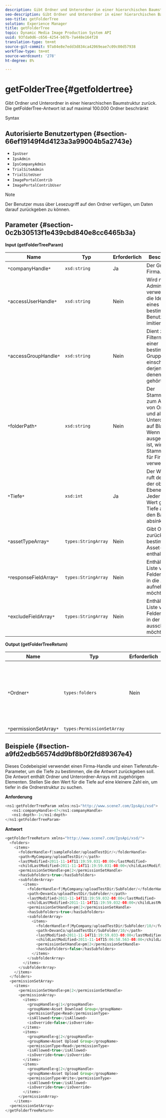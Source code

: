 ```yaml
---
description: Gibt Ordner und Unterordner in einer hierarchischen Baumstruktur zurück. Die getFolderTree-Antwort ist auf maximal 100.000 Ordner beschränkt
seo-description: Gibt Ordner und Unterordner in einer hierarchischen Baumstruktur zurück. Die getFolderTree-Antwort ist auf maximal 100.000 Ordner beschränkt
seo-title: getFolderTree
solution: Experience Manager
title: getFolderTree
topic: Dynamic Media Image Production System API
uuid: 93fda0d6-c656-4254-b07b-7a448e164f28
translation-type: tm+mt
source-git-commit: 97a84e8e7edd3d834ca42069eae7c09c00d57938
workflow-type: tm+mt
source-wordcount: '278'
ht-degree: 8%

---
```



# getFolderTree{#getfoldertree}

Gibt Ordner und Unterordner in einer hierarchischen Baumstruktur zurück. Die getFolderTree-Antwort ist auf maximal 100.000 Ordner beschränkt

Syntax

## Autorisierte Benutzertypen {#section-66ef19149f4d4123a3a99004b5a2743e}

* `IpsUser`
* `IpsAdmin`
* `IpsCompanyAdmin`
* `TrialSiteAdmin`
* `TrialSiteUser`
* `ImagePortalContrib`
* `ImagePortalContribUser`

>[!NOTE]
>
>Der Benutzer muss über Lesezugriff auf den Ordner verfügen, um Daten darauf zurückgeben zu können.

## Parameter {#section-0c2b30513f1e439cbd840e8cc6465b3a}

**Input (getFolderTreeParam)**

| Name | Typ | Erforderlich | Beschreibung |
|---|---|---|---|
| `*`companyHandle`*` | `xsd:string` | Ja | Der Griff zur Firma. |
| `*`accessUserHandle`*` | `xsd:string` | Nein | Wird nur von Administratoren verwendet, um die Identität eines bestimmten Benutzers zu imitieren. |
| `*`accessGroupHandle`*` | `xsd:string` | Nein | Dient zum Filtern nach einer bestimmten Gruppe, einschließlich derjenigen, zu denen die Firma gehört. |
| `*`folderPath`*` | `xsd:string` | Nein | Der Stammordner zum Abrufen von Ordnern und allen Unterordnern auf Blattebene. Wenn dies ausgeschlossen ist, wird der Stammordner für Firmen verwendet. |
| `*`Tiefe`*` | `xsd:int` | Ja | Der Wert null ruft den Ordner der obersten Ebene ab. Jeder andere Wert gibt die Tiefe an, die in den Baum absinkt. |
| `*`assetTypeArray`*` | `types:StringArray` | Nein | Gibt Ordner zurück, die nur bestimmte Asset-Typen enthalten. |
| `*`responseFieldArray`*` | `types:StringArray` | Nein | Enthält eine Liste von Feldern, die Sie in die Antwort aufnehmen möchten. |
| `*`excludeFieldArray`*` | `types:StringArray` | Nein | Enthält eine Liste von Feldern, die Sie in der Antwort ausschließen möchten. |

**Output (getFolderTreeReturn)**

| Name | Typ | Erforderlich | Beschreibung |
|---|---|---|---|
| `*`Ordner`*` | `types:folders` | Nein | Die Hierarchie der Ordner in einer Baumstruktur. Die Antwort ist auf maximal 100.000 Ordner beschränkt. |
| `*`permissionSetArray`*` | `types:PermissionSetArray` |  |  |

## Beispiele {#section-a9fd2edb56574dd9bf8b0f2fd89367e4}

Dieses Codebeispiel verwendet einen Firma-Handle und einen Tiefenstufe-Parameter, um die Tiefe zu bestimmen, die die Antwort zurückgeben soll. Die Antwort enthält Ordner und Unterordner-Arrays mit zugehörigen Elementen. Stellen Sie den Wert für die Tiefe auf eine kleinere Zahl ein, um tiefer in die Ordnerstruktur zu suchen.

**Anforderung**

```java
<ns1:getFolderTreeParam xmlns:ns1="http://www.scene7.com/IpsApi/xsd">
   <ns1:companyHandle>47</ns1:companyHandle>
   <ns1:depth>-1</ns1:depth>
</ns1:getFolderTreeParam>
```

**Antwort**

```java
<getFolderTreeReturn xmlns="http://www.scene7.com/IpsApi/xsd/">
  <folders>
    <items>
      <folderHandle>f|sampleFolder/uploadTestDir/</folderHandle>
      <path>MyCompany/uploadTestDir/</path>
      <lastModified>2011-11-14T11:19:59.031-08:00</lastModified>
      <childLastModified>2011-11-14T11:19:59.031-08:00</childLastModified>
      <permissionSetHandle>pm|2</permissionSetHandle>
      <hasSubfolders>true</hasSubfolders>
      <subfolderArray>
        <items>
          <folderHandle>f|MyCompany/uploadTestDir/SubFolder/</folderHandle>
          <path>DevanCo/uploadTestDir/SubFolder/</path>
          <lastModified>2011-11-14T11:19:59.032-08:00</lastModified>
          <childLastModified>2011-11-14T11:19:59.032-08:00</childLastModified>
          <permissionSetHandle>pm|2</permissionSetHandle>
          <hasSubfolders>true</hasSubfolders>
          <subfolderArray>
            <items>
              <folderHandle>f|MyCompany/uploadTestDir/SubFolder/10/</folderHandle>
              <path>DevanCo/uploadTestDir/SubFolder/10/</path>
              <lastModified>2011-11-14T11:19:59.033-08:00</lastModified>
              <childLastModified>2011-11-14T15:06:58.563-08:00</childLastModified>
              <permissionSetHandle>pm|2</permissionSetHandle>
              <hasSubfolders>false</hasSubfolders>
            </items>
          </subfolderArray>
        </items>
      </subfolderArray>
    </items>
  </folders>
  <permissionSetArray>
    <items>
      <permissionSetHandle>pm|2</permissionSetHandle>
      <permissionArray>
        <items>
          <groupHandle>g|1</groupHandle>
          <groupName>Asset Download Group</groupName>
          <permissionType>Read</permissionType>
          <isAllowed>true</isAllowed>
          <isOverride>false</isOverride>
        </items>
        <items>
          <groupHandle>g|2</groupHandle>
          <groupName>Asset Upload Group</groupName>
          <permissionType>Read</permissionType>
          <isAllowed>true</isAllowed>
          <isOverride>true</isOverride>
        </items>
        <items>
          <groupHandle>g|2</groupHandle>
          <groupName>Asset Upload Group</groupName>
          <permissionType>Write</permissionType>
          <isAllowed>true</isAllowed>
          <isOverride>true</isOverride>
        </items>
      </permissionArray>
    </items>
  <permissionSetArray>
</getFolderTreeReturn>
```

